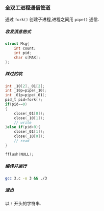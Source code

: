 ### 全双工进程通信管道

通过 `fork()` 创建子进程,进程之间用 `pipe()` 通信.

##### 收发消息格式
```c
struct Msg{
    int count;
    int pid;
    char s[MAX];
};
```

##### 踩过的坑
```c
int _10[2],_01[2];
int _10p=pipe(_10);
int _01p=pipe(_01);
pid_t pid=fork();
if(pid==0)
{
    close(_01[0]);
    close(_10[1]);
    // write
}else if(pid>0){
    close(_01[1]);
    close(_10[0]);
    // read
}
```

```c
fflush(NULL);
```

##### 编译并运行
```sh
gcc 3.c -o 3 && ./3
```
##### 退出
以 `!` 开头的字符串.